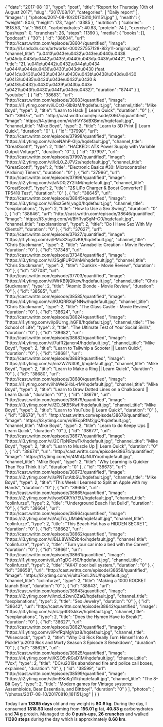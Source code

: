 {
    "date": "2017-08-10",
    "type": "post",
    "title": "Report for Thursday 10th of August 2017",
    "slug": "2017\/08\/10",
    "categories": [
        "Daily report"
    ],
    "images": [
        "\/photos\/2017-08-10\/20170810_161151.jpg"
    ],
    "health": {
        "weight": 80.6,
        "height": 173,
        "age": 13385
    },
    "nutrition": {
        "calories": 1818.53,
        "fat": 156.01,
        "carbohydrates": 40.83,
        "protein": 74
    },
    "exercise": {
        "pushups": 0,
        "crunches": 26,
        "steps": 11390
    },
    "media": {
        "books": [],
        "podcast": {
            "30": {
                "id": "38604",
                "url": "http:\/\/cast.writtn.com\/episode\/38604\/quantified",
                "image": "http:\/\/i1.sndcdn.com\/artworks-000237557128-8i2y11-original.jpg",
                "channel_title": "\u0413\u043e\u0432\u043e\u0440\u0438 \u045d\u043d\u0442\u0435\u0440\u043d\u0435\u0442",
                "type": 1,
                "title": "21. \u041e\u0442\u0432\u044a\u0434 \u0444\u044e\u0436\u0430\u043d\u0430 (feat. \u041c\u0430\u0433\u0434\u0430\u043b\u0438\u043d\u0430 \u0413\u0435\u043d\u043e\u0432\u0430 & \u0418\u0432\u0430\u0439\u043b\u043e \u0421\u043f\u0430\u0441\u043e\u0432)",
                "duration": "8744"
            }
        },
        "youtube": [
            {
                "id": "38683",
                "url": "http:\/\/cast.writtn.com\/episode\/38683\/quantified",
                "image": "https:\/\/i1.ytimg.com\/vi\/LCcO-6lb9zM\/hqdefault.jpg",
                "channel_title": "Mike Boyd",
                "type": 2,
                "title": "Learn to Hack || Learn Quick",
                "duration": "0"
            },
            {
                "id": "38675",
                "url": "http:\/\/cast.writtn.com\/episode\/38675\/quantified",
                "image": "https:\/\/i4.ytimg.com\/vi\/chVY3dBXBmc\/hqdefault.jpg",
                "channel_title": "Mike Boyd",
                "type": 2,
                "title": "Learn to 3D Print || Learn Quick",
                "duration": "0"
            },
            {
                "id": "37998",
                "url": "http:\/\/cast.writtn.com\/episode\/37998\/quantified",
                "image": "https:\/\/i4.ytimg.com\/vi\/oeNAhP-GIjo\/hqdefault.jpg",
                "channel_title": "GreatScott!",
                "type": 2,
                "title": "HACKED!: ATX Power Supply with Variable Output Voltage?",
                "duration": "0"
            },
            {
                "id": "37997",
                "url": "http:\/\/cast.writtn.com\/episode\/37997\/quantified",
                "image": "https:\/\/i2.ytimg.com\/vi\/IdL0_ZJ7V2s\/hqdefault.jpg",
                "channel_title": "GreatScott!",
                "type": 2,
                "title": "Electronic Basics #30: Microcontroller (Arduino) Timers",
                "duration": "0"
            },
            {
                "id": "37996",
                "url": "http:\/\/cast.writtn.com\/episode\/37996\/quantified",
                "image": "https:\/\/i2.ytimg.com\/vi\/aND0j2Y2IkM\/hqdefault.jpg",
                "channel_title": "GreatScott!",
                "type": 2,
                "title": "2$ LiPo Charger & Boost Converter? || TP5410 Test",
                "duration": "0"
            },
            {
                "id": "38645",
                "url": "http:\/\/cast.writtn.com\/episode\/38645\/quantified",
                "image": "https:\/\/i3.ytimg.com\/vi\/Bxz5eN_vag0\/hqdefault.jpg",
                "channel_title": "sexplanations",
                "type": 2,
                "title": "How to Use a Sex Swing",
                "duration": "0"
            },
            {
                "id": "38646",
                "url": "http:\/\/cast.writtn.com\/episode\/38646\/quantified",
                "image": "https:\/\/i3.ytimg.com\/vi\/BHRvaSgM-G0\/hqdefault.jpg",
                "channel_title": "sexplanations",
                "type": 2,
                "title": "Do I Have Sex With My Clients?",
                "duration": "0"
            },
            {
                "id": "37627",
                "url": "http:\/\/cast.writtn.com\/episode\/37627\/quantified",
                "image": "https:\/\/i1.ytimg.com\/vi\/PMc32byGvK8\/hqdefault.jpg",
                "channel_title": "Chris Stuckmann",
                "type": 2,
                "title": "Annabelle: Creation - Movie Review",
                "duration": "0"
            },
            {
                "id": "37348",
                "url": "http:\/\/cast.writtn.com\/episode\/37348\/quantified",
                "image": "https:\/\/i3.ytimg.com\/vi\/2SglFUPQVnM\/hqdefault.jpg",
                "channel_title": "Chris Stuckmann",
                "type": 2,
                "title": "Dunkirk - Movie Review",
                "duration": "0"
            },
            {
                "id": "37703",
                "url": "http:\/\/cast.writtn.com\/episode\/37703\/quantified",
                "image": "https:\/\/i4.ytimg.com\/vi\/WrKB9jQikcw\/hqdefault.jpg",
                "channel_title": "Chris Stuckmann",
                "type": 2,
                "title": "Atomic Blonde - Movie Review",
                "duration": "0"
            },
            {
                "id": "38585",
                "url": "http:\/\/cast.writtn.com\/episode\/38585\/quantified",
                "image": "https:\/\/i4.ytimg.com\/vi\/KUQRRXqFNNw\/hqdefault.jpg",
                "channel_title": "Chris Stuckmann",
                "type": 2,
                "title": "The Glass Castle - Movie Review",
                "duration": "0"
            },
            {
                "id": "38624",
                "url": "http:\/\/cast.writtn.com\/episode\/38624\/quantified",
                "image": "https:\/\/i1.ytimg.com\/vi\/p9Urng_hGF8\/hqdefault.jpg",
                "channel_title": "The School of Life",
                "type": 2,
                "title": "The Ultimate Test of Your Social Skills",
                "duration": "0"
            },
            {
                "id": "38682",
                "url": "http:\/\/cast.writtn.com\/episode\/38682\/quantified",
                "image": "https:\/\/i4.ytimg.com\/vi\/7ufR2jancn4\/hqdefault.jpg",
                "channel_title": "Mike Boyd",
                "type": 2,
                "title": "Learn to Tailwhip a Scooter || Learn Quick",
                "duration": "0"
            },
            {
                "id": "38681",
                "url": "http:\/\/cast.writtn.com\/episode\/38681\/quantified",
                "image": "https:\/\/i3.ytimg.com\/vi\/nnzWZN30K_I\/hqdefault.jpg",
                "channel_title": "Mike Boyd",
                "type": 2,
                "title": "Learn to Make a Ring || Learn Quick",
                "duration": "0"
            },
            {
                "id": "38680",
                "url": "http:\/\/cast.writtn.com\/episode\/38680\/quantified",
                "image": "https:\/\/i1.ytimg.com\/vi\/hbWeSHbL-rM\/hqdefault.jpg",
                "channel_title": "Mike Boyd",
                "type": 2,
                "title": "Learn to Draw Dotted Lines on a Chalkboard || Learn Quick",
                "duration": "0"
            },
            {
                "id": "38679",
                "url": "http:\/\/cast.writtn.com\/episode\/38679\/quantified",
                "image": "https:\/\/i3.ytimg.com\/vi\/ZO_5K55KwfI\/hqdefault.jpg",
                "channel_title": "Mike Boyd",
                "type": 2,
                "title": "Learn to YouTube || Learn Quick",
                "duration": "0"
            },
            {
                "id": "38678",
                "url": "http:\/\/cast.writtn.com\/episode\/38678\/quantified",
                "image": "https:\/\/i3.ytimg.com\/vi\/BEcpRfM2jgQ\/hqdefault.jpg",
                "channel_title": "Mike Boyd",
                "type": 2,
                "title": "Learn to do Keepy Ups || Learn Quick",
                "duration": "0"
            },
            {
                "id": "38677",
                "url": "http:\/\/cast.writtn.com\/episode\/38677\/quantified",
                "image": "https:\/\/i3.ytimg.com\/vi\/2CITpNRzwTk\/hqdefault.jpg",
                "channel_title": "Mike Boyd",
                "type": 2,
                "title": "Learn to Muscle Up || Learn Quick",
                "duration": "0"
            },
            {
                "id": "38674",
                "url": "http:\/\/cast.writtn.com\/episode\/38674\/quantified",
                "image": "https:\/\/i1.ytimg.com\/vi\/4MhQJNUIYoo\/hqdefault.jpg",
                "channel_title": "Mike Boyd",
                "type": 2,
                "title": "Why Learning is Quicker Than You Think It Is",
                "duration": "0"
            },
            {
                "id": "38673",
                "url": "http:\/\/cast.writtn.com\/episode\/38673\/quantified",
                "image": "https:\/\/i2.ytimg.com\/vi\/aPNTutAtbSU\/hqdefault.jpg",
                "channel_title": "Mike Boyd",
                "type": 2,
                "title": "This Week I Learned to Split an Apple with my Hands",
                "duration": "0"
            },
            {
                "id": "38665",
                "url": "http:\/\/cast.writtn.com\/episode\/38665\/quantified",
                "image": "https:\/\/i2.ytimg.com\/vi\/yox9CKYh7EU\/hqdefault.jpg",
                "channel_title": "colinfurze",
                "type": 2,
                "title": "Underground Beach Hut Build",
                "duration": "0"
            },
            {
                "id": "38664",
                "url": "http:\/\/cast.writtn.com\/episode\/38664\/quantified",
                "image": "https:\/\/i2.ytimg.com\/vi\/AojTrc_UMaM\/hqdefault.jpg",
                "channel_title": "colinfurze",
                "type": 2,
                "title": "This Beach Hut has a HIDDEN SECRET",
                "duration": "0"
            },
            {
                "id": "38662",
                "url": "http:\/\/cast.writtn.com\/episode\/38662\/quantified",
                "image": "https:\/\/i3.ytimg.com\/vi\/BLL8WNZ9b4o\/hqdefault.jpg",
                "channel_title": "colinfurze",
                "type": 2,
                "title": "Turn your car into a bed with the Carvet",
                "duration": "0"
            },
            {
                "id": "38661",
                "url": "http:\/\/cast.writtn.com\/episode\/38661\/quantified",
                "image": "https:\/\/i1.ytimg.com\/vi\/LuY1gDC-l50\/hqdefault.jpg",
                "channel_title": "colinfurze",
                "type": 2,
                "title": "AK47 door bell system.",
                "duration": "0"
            },
            {
                "id": "38658",
                "url": "http:\/\/cast.writtn.com\/episode\/38658\/quantified",
                "image": "https:\/\/i2.ytimg.com\/vi\/ultu7onL2NU\/hqdefault.jpg",
                "channel_title": "colinfurze",
                "type": 2,
                "title": "Making a 1000 ROCKET launch Bike",
                "duration": "0"
            },
            {
                "id": "38643",
                "url": "http:\/\/cast.writtn.com\/episode\/38643\/quantified",
                "image": "https:\/\/i2.ytimg.com\/vi\/mcLd2wnCZaQ\/hqdefault.jpg",
                "channel_title": "sexplanations",
                "type": 2,
                "title": "Sex Jewelry",
                "duration": "0"
            },
            {
                "id": "38642",
                "url": "http:\/\/cast.writtn.com\/episode\/38642\/quantified",
                "image": "https:\/\/i3.ytimg.com\/vi\/nUjq60Gskkw\/hqdefault.jpg",
                "channel_title": "sexplanations",
                "type": 2,
                "title": "Does the Hymen Have to Break?",
                "duration": "0"
            },
            {
                "id": "38627",
                "url": "http:\/\/cast.writtn.com\/episode\/38627\/quantified",
                "image": "https:\/\/i1.ytimg.com\/vi\/PvfRqMgVpz8\/hqdefault.jpg",
                "channel_title": "Wisecrack",
                "type": 2,
                "title": "Why Did Rick Really Turn Himself Into A Pickle? \u2013 Rick and Morty Season 3 Episode 3 Breakdown",
                "duration": "0"
            },
            {
                "id": "38625",
                "url": "http:\/\/cast.writtn.com\/episode\/38625\/quantified",
                "image": "https:\/\/i4.ytimg.com\/vi\/KSO5vRGsD1M\/hqdefault.jpg",
                "channel_title": "Vox",
                "type": 2,
                "title": "DC\u2019s abandoned fire and police call boxes, explained",
                "duration": "0"
            },
            {
                "id": "38599",
                "url": "http:\/\/cast.writtn.com\/episode\/38599\/quantified",
                "image": "https:\/\/i2.ytimg.com\/vi\/imEKoKg1I1k\/hqdefault.jpg",
                "channel_title": "The 8-Bit Guy",
                "type": 2,
                "title": "Modern games for Vintage systems: Assembloids, Bear Essentials, and Bittboy!",
                "duration": "0"
            }
        ],
        "photos": [
            "\/photos\/2017-08-10\/20170810_161151.jpg"
        ]
    }
}

Today I am <strong>13385 days</strong> old and my weight is <strong>80.6 kg</strong>. During the day, I consumed <strong>1818.53 kcal</strong> coming from <strong>156.01 g</strong> fat, <strong>40.83 g</strong> carbohydrates and <strong>74 g</strong> protein. Managed to do <strong>0 push-ups</strong>, <strong>26 crunches</strong> and walked <strong>11390 steps</strong> during the day which is approximately <strong>8.68 km</strong>.